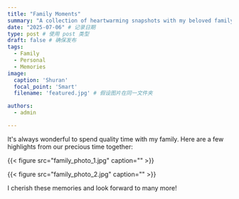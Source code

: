 ```yaml
---
title: "Family Moments"
summary: "A collection of heartwarming snapshots with my beloved family."
date: "2025-07-06" # 记录日期
type: post # 使用 post 类型
draft: false # 确保发布
tags:
  - Family
  - Personal
  - Memories
image:
  caption: 'Shuran'
  focal_point: 'Smart'
  filename: 'featured.jpg' # 假设图片在同一文件夹

authors:
  - admin

---
```


It's always wonderful to spend quality time with my family. Here are a few highlights from our precious time together:

{{< figure src="family_photo_1.jpg" caption="" >}}

{{< figure src="family_photo_2.jpg" caption="" >}}


I cherish these memories and look forward to many more!